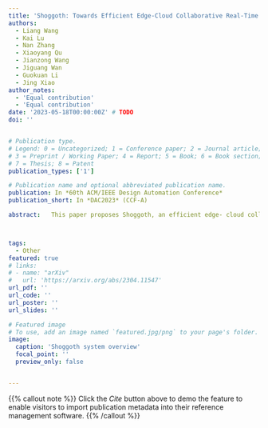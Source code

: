 ```yaml
---
title: 'Shoggoth: Towards Efficient Edge-Cloud Collaborative Real-Time Video Inference via Adaptive Online Learning'
authors:
  - Liang Wang 
  - Kai Lu
  - Nan Zhang
  - Xiaoyang Qu
  - Jianzong Wang
  - Jiguang Wan
  - Guokuan Li
  - Jing Xiao
author_notes:
  - 'Equal contribution'
  - 'Equal contribution'
date: '2023-05-18T00:00:00Z' # TODO
doi: ''


# Publication type.
# Legend: 0 = Uncategorized; 1 = Conference paper; 2 = Journal article;
# 3 = Preprint / Working Paper; 4 = Report; 5 = Book; 6 = Book section;
# 7 = Thesis; 8 = Patent
publication_types: ['1']

# Publication name and optional abbreviated publication name.
publication: In *60th ACM/IEEE Design Automation Conference*
publication_short: In *DAC2023* (CCF-A)

abstract:   This paper proposes Shoggoth, an efficient edge- cloud collaborative architecture, for boosting inference perfor- mance on real-time video of changing scenes. Shoggoth uses online knowledge distillation to improve the accuracy of models suffering from data drift and offloads the labeling process to the cloud, alleviating constrained resources of edge devices. At the edge, we design adaptive training using small batches to adapt models under limited computing power, and adaptive sampling of training frames for robustness and reducing bandwidth. The evaluations on the realistic dataset show 15%–20% model accuracy improvement compared to the edge-only strategy and fewer network costs than the cloud-only strategy.



tags:
  - Other
featured: true
# links:
# - name: "arXiv"
#   url: 'https://arxiv.org/abs/2304.11547'
url_pdf: ''
url_code: ''
url_poster: ''
url_slides: ''

# Featured image
# To use, add an image named `featured.jpg/png` to your page's folder.
image:
  caption: 'Shoggoth system overview'
  focal_point: ''
  preview_only: false


---
```


{{% callout note %}}
Click the _Cite_ button above to demo the feature to enable visitors to import publication metadata into their reference management software.
{{% /callout %}}

